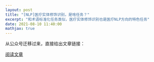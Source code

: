 ```yaml
---
layout: post
title: "[NLP]医疗实体修饰识别，是啥任务？"
excerpt: "和术语标准化任务类似，医疗实体修饰识别也是医疗NLP方向的特色任务"
date: 2021-08-10 11:40:00
mathjax: true
---
```


从公众号迁移过来，直接给出文章链接：

[阅读文章](https://mp.weixin.qq.com/s/qkgpadyiW0GcULrcKeYqdA)
